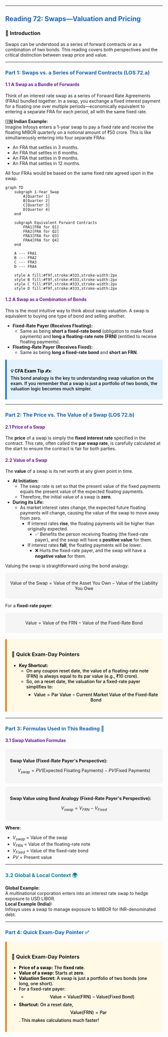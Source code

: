 -----
## <span style="color: #1565C0;">Reading 72: Swaps—Valuation and Pricing</span>

### 🎯 Introduction
Swaps can be understood as a series of forward contracts or as a combination of two bonds. This reading covers both perspectives and the critical distinction between swap price and value.

-----
### <span style="color: #1565C0;">Part 1: Swaps vs. a Series of Forward Contracts (LOS 72.a)</span>

#### <span style="color: #6A1B9A;">1.1 A Swap as a Bundle of Forwards</span>
Think of an interest rate swap as a series of Forward Rate Agreements (FRAs) bundled together. In a swap, you exchange a fixed interest payment for a floating one over multiple periods—economically equivalent to entering a separate FRA for each period, all with the same fixed rate.

**🇮🇳 Indian Example:**  
Imagine Infosys enters a 1-year swap to pay a fixed rate and receive the floating MIBOR quarterly on a notional amount of ₹50 crore. This is like simultaneously entering into four separate FRAs:
  * An FRA that settles in 3 months.
  * An FRA that settles in 6 months.
  * An FRA that settles in 9 months.
  * An FRA that settles in 12 months.

All four FRAs would be based on the same fixed rate agreed upon in the swap.

```mermaid
graph TD
    subgraph 1-Year Swap
        A[Quarter 1]
        B[Quarter 2]
        C[Quarter 3]
        D[Quarter 4]
    end

    subgraph Equivalent Forward Contracts
        FRA1[FRA for Q1]
        FRA2[FRA for Q2]
        FRA3[FRA for Q3]
        FRA4[FRA for Q4]
    end

    A --- FRA1
    B --- FRA2
    C --- FRA3
    D --- FRA4

    style A fill:#f9f,stroke:#333,stroke-width:2px
    style B fill:#f9f,stroke:#333,stroke-width:2px
    style C fill:#f9f,stroke:#333,stroke-width:2px
    style D fill:#f9f,stroke:#333,stroke-width:2px
```

#### <span style="color: #6A1B9A;">1.2 A Swap as a Combination of Bonds</span>
This is the most intuitive way to think about swap valuation. A swap is equivalent to buying one type of bond and selling another.

  * **Fixed-Rate Payer (Receives Floating):**  
    * Same as being **short a fixed-rate bond** (obligation to make fixed payments) and **long a floating-rate note (FRN)** (entitled to receive floating payments).
  * **Floating-Rate Payer (Receives Fixed):**  
    * Same as being **long a fixed-rate bond** and **short an FRN**.

<div style="background-color: #E3F2FD; border-left: 5px solid #1976D2; padding: 12px; margin: 15px 0;">
<div style="color: #000000; font-weight: 500;">

**💡 CFA Exam Tip ✍️:**  
This bond analogy is the key to understanding swap valuation on the exam. If you remember that a swap is just a portfolio of two bonds, the valuation logic becomes much simpler.

</div>
</div>

-----
### <span style="color: #1565C0;">Part 2: The Price vs. The Value of a Swap (LOS 72.b)</span>

#### <span style="color: #6A1B9A;">2.1 Price of a Swap</span>
The **price** of a swap is simply the **fixed interest rate** specified in the contract. This rate, often called the **par swap rate**, is carefully calculated at the start to ensure the contract is fair for both parties.

#### <span style="color: #6A1B9A;">2.2 Value of a Swap</span>
The **value** of a swap is its net worth at any given point in time.

  * **At Initiation:**  
    * The swap rate is set so that the present value of the fixed payments equals the present value of the expected floating payments.  
    * Therefore, the initial value of a swap is **zero**.
  * **During its Life:**  
    * As market interest rates change, the expected future floating payments will change, causing the value of the swap to move away from zero.
      * If interest rates **rise**, the floating payments will be higher than originally expected.  
        * ✅ Benefits the person receiving floating (the fixed-rate payer), and the swap will have a **positive value** for them.
      * If interest rates **fall**, the floating payments will be lower.  
        * ❌ Hurts the fixed-rate payer, and the swap will have a **negative value** for them.

Valuing the swap is straightforward using the bond analogy:

<div style="background-color: #F5F5F5; padding: 10px; border-radius: 5px; margin: 10px 0;">

$$\text{Value of the Swap} = \text{Value of the Asset You Own} - \text{Value of the Liability You Owe}$$

</div>

For a **fixed-rate payer**:

<div style="background-color: #F5F5F5; padding: 10px; border-radius: 5px; margin: 10px 0;">

$$\text{Value} = \text{Value of the FRN} - \text{Value of the Fixed-Rate Bond}$$

</div>

<div style="background-color: #FFF9E6; border-left: 5px solid #F57C00; padding: 15px; margin: 20px 0;">

### 🎯 Quick Exam-Day Pointers

<div style="color: #000000; font-weight: 500;">

* **Key Shortcut:**  
  * On any coupon reset date, the value of a floating-rate note (FRN) is always equal to its par value (e.g., ₹10 crore).
  * So, on a reset date, the valuation for a fixed-rate payer simplifies to:
    * $$\text{Value} = \text{Par Value} - \text{Current Market Value of the Fixed-Rate Bond}$$

</div>
</div>

-----
### <span style="color: #1565C0;">Part 3: Formulas Used in This Reading 🧮</span>

#### <span style="color: #6A1B9A;">3.1 Swap Valuation Formulas</span>

<div style="background-color: #F5F5F5; padding: 15px; border-radius: 5px; margin: 10px 0;">

**Swap Value (Fixed-Rate Payer's Perspective):**

$$V_{swap} = PV(\text{Expected Floating Payments}) - PV(\text{Fixed Payments})$$

</div>

<div style="background-color: #F5F5F5; padding: 15px; border-radius: 5px; margin: 10px 0;">

**Swap Value using Bond Analogy (Fixed-Rate Payer's Perspective):**

$$V_{swap} = V_{FRN} - V_{Fixed}$$

</div>

**Where:**
  * $V_{swap}$ = Value of the swap
  * $V_{FRN}$ = Value of the floating-rate note
  * $V_{Fixed}$ = Value of the fixed-rate bond
  * $PV$ = Present value

-----
### <span style="color: #00838F;">3.2 Global & Local Context 🌍</span>

**Global Example:**  
A multinational corporation enters into an interest rate swap to hedge exposure to USD LIBOR.  
**Local Example (India):**  
Infosys uses a swap to manage exposure to MIBOR for INR-denominated debt.

-----
### <span style="color: #1565C0;">Part 4: Quick Exam-Day Pointer ✅</span>

<div style="background-color: #FFF9E6; border-left: 5px solid #F57C00; padding: 15px; margin: 20px 0;">

### 🎯 Quick Exam-Day Pointers

<div style="color: #000000; font-weight: 500;">

* **Price of a swap:** The **fixed rate**.
* **Value of a swap:** Starts at **zero**.
* **Valuation Secret:** A swap is just a portfolio of two bonds (one long, one short).
* For a fixed-rate payer:  
  * $$\text{Value} = \text{Value(FRN)} - \text{Value(Fixed Bond)}$$
* **Shortcut:** On a reset date, $$\text{Value(FRN)} = \text{Par}$$. This makes calculations much faster!

</div>
</div>